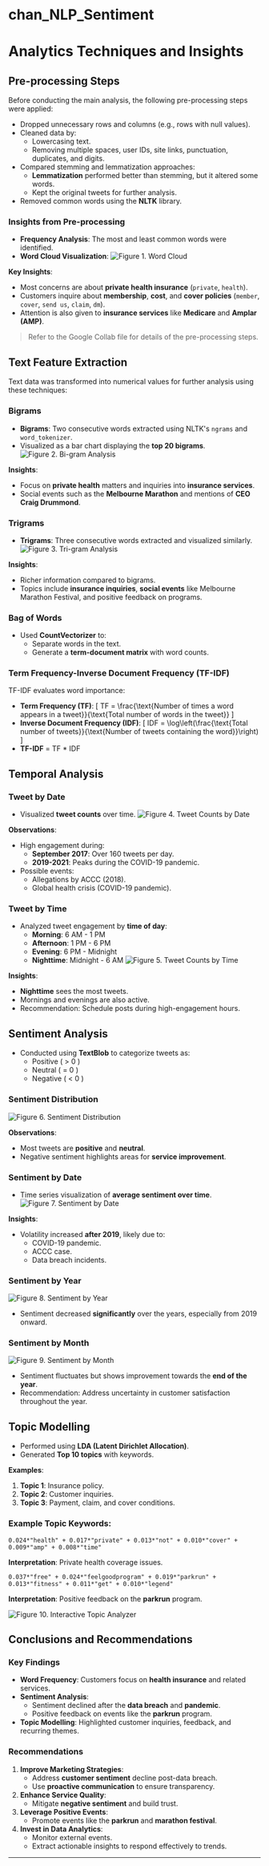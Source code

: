 # chan_NLP_Sentiment

# Analytics Techniques and Insights

## Pre-processing Steps
Before conducting the main analysis, the following pre-processing steps were applied:
- Dropped unnecessary rows and columns (e.g., rows with null values).
- Cleaned data by:
  - Lowercasing text.
  - Removing multiple spaces, user IDs, site links, punctuation, duplicates, and digits.
- Compared stemming and lemmatization approaches:
  - **Lemmatization** performed better than stemming, but it altered some words.
  - Kept the original tweets for further analysis.
- Removed common words using the **NLTK** library.

### Insights from Pre-processing
- **Frequency Analysis**: The most and least common words were identified.
- **Word Cloud Visualization**: 
  ![Figure 1. Word Cloud](#)

**Key Insights**:
- Most concerns are about **private health insurance** (`private`, `health`).
- Customers inquire about **membership**, **cost**, and **cover policies** (`member`, `cover`, `send us`, `claim`, `dm`).
- Attention is also given to **insurance services** like **Medicare** and **Amplar (AMP)**.

> Refer to the Google Collab file for details of the pre-processing steps.

## Text Feature Extraction
Text data was transformed into numerical values for further analysis using these techniques:

### Bigrams
- **Bigrams**: Two consecutive words extracted using NLTK's `ngrams` and `word_tokenizer`.
- Visualized as a bar chart displaying the **top 20 bigrams**.
  ![Figure 2. Bi-gram Analysis](#)

**Insights**:
- Focus on **private health** matters and inquiries into **insurance services**.
- Social events such as the **Melbourne Marathon** and mentions of **CEO Craig Drummond**.

### Trigrams
- **Trigrams**: Three consecutive words extracted and visualized similarly.
  ![Figure 3. Tri-gram Analysis](#)

**Insights**:
- Richer information compared to bigrams.
- Topics include **insurance inquiries**, **social events** like Melbourne Marathon Festival, and positive feedback on programs.

### Bag of Words
- Used **CountVectorizer** to:
  - Separate words in the text.
  - Generate a **term-document matrix** with word counts.

### Term Frequency-Inverse Document Frequency (TF-IDF)
TF-IDF evaluates word importance:

- **Term Frequency (TF)**:
  \[ TF = \frac{\text{Number of times a word appears in a tweet}}{\text{Total number of words in the tweet}} \]
- **Inverse Document Frequency (IDF)**:
  \[ IDF = \log\left(\frac{\text{Total number of tweets}}{\text{Number of tweets containing the word}}\right) \]
- **TF-IDF** = TF * IDF

## Temporal Analysis

### Tweet by Date
- Visualized **tweet counts** over time.
  ![Figure 4. Tweet Counts by Date](#)

**Observations**:
- High engagement during:
  - **September 2017**: Over 160 tweets per day.
  - **2019-2021**: Peaks during the COVID-19 pandemic.
- Possible events:
  - Allegations by ACCC (2018).
  - Global health crisis (COVID-19 pandemic).

### Tweet by Time
- Analyzed tweet engagement by **time of day**:
  - **Morning**: 6 AM - 1 PM
  - **Afternoon**: 1 PM - 6 PM
  - **Evening**: 6 PM - Midnight
  - **Nighttime**: Midnight - 6 AM
  ![Figure 5. Tweet Counts by Time](#)

**Insights**:
- **Nighttime** sees the most tweets.
- Mornings and evenings are also active. 
- Recommendation: Schedule posts during high-engagement hours.

## Sentiment Analysis
- Conducted using **TextBlob** to categorize tweets as:
  - Positive ( > 0 )
  - Neutral ( = 0 )
  - Negative ( < 0 )

### Sentiment Distribution
![Figure 6. Sentiment Distribution](#)

**Observations**:
- Most tweets are **positive** and **neutral**.
- Negative sentiment highlights areas for **service improvement**.

### Sentiment by Date
- Time series visualization of **average sentiment over time**.
  ![Figure 7. Sentiment by Date](#)

**Insights**:
- Volatility increased **after 2019**, likely due to:
  - COVID-19 pandemic.
  - ACCC case.
  - Data breach incidents.

### Sentiment by Year
![Figure 8. Sentiment by Year](#)
- Sentiment decreased **significantly** over the years, especially from 2019 onward.

### Sentiment by Month
![Figure 9. Sentiment by Month](#)
- Sentiment fluctuates but shows improvement towards the **end of the year**.
- Recommendation: Address uncertainty in customer satisfaction throughout the year.

## Topic Modelling
- Performed using **LDA (Latent Dirichlet Allocation)**.
- Generated **Top 10 topics** with keywords.

**Examples**:
1. **Topic 1**: Insurance policy.
2. **Topic 2**: Customer inquiries.
3. **Topic 3**: Payment, claim, and cover conditions.

### Example Topic Keywords:
```
0.024*"health" + 0.017*"private" + 0.013*"not" + 0.010*"cover" + 0.009*"amp" + 0.008*"time"
```
**Interpretation**: Private health coverage issues.

```
0.037*"free" + 0.024*"feelgoodprogram" + 0.019*"parkrun" + 0.013*"fitness" + 0.011*"get" + 0.010*"legend"
```
**Interpretation**: Positive feedback on the **parkrun** program.

![Figure 10. Interactive Topic Analyzer](#)

## Conclusions and Recommendations

### Key Findings
- **Word Frequency**: Customers focus on **health insurance** and related services.
- **Sentiment Analysis**: 
  - Sentiment declined after the **data breach** and **pandemic**.
  - Positive feedback on events like the **parkrun** program.
- **Topic Modelling**: Highlighted customer inquiries, feedback, and recurring themes.

### Recommendations
1. **Improve Marketing Strategies**:
   - Address **customer sentiment** decline post-data breach.
   - Use **proactive communication** to ensure transparency.
2. **Enhance Service Quality**:
   - Mitigate **negative sentiment** and build trust.
3. **Leverage Positive Events**:
   - Promote events like the **parkrun** and **marathon festival**.
4. **Invest in Data Analytics**:
   - Monitor external events.
   - Extract actionable insights to respond effectively to trends.

---
